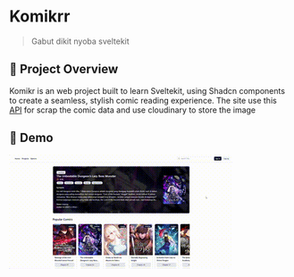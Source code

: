 #  Komikrr

> Gabut dikit nyoba sveltekit

## 🚀 Project Overview
Komikr is an web project built to learn Sveltekit, using Shadcn components to create a seamless, stylish comic reading experience. The site use this [API]("https://github.com/Fahridanaa/comic_scraper_api") for scrap the comic data and use cloudinary to store the image

## 📸 Demo

![demo](readme/demo.gif)
